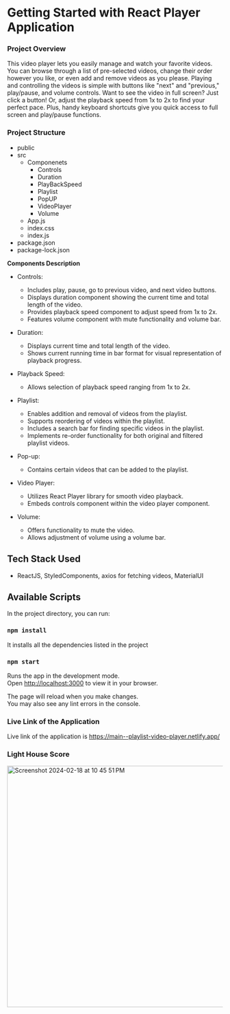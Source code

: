 # Getting Started with React Player Application


### Project Overview
This video player lets you easily manage and watch your favorite videos. You can browse through a list of pre-selected videos, change their order however you like, or even add and remove videos as you please. Playing and controlling the videos is simple with buttons like "next" and "previous," play/pause, and volume controls. Want to see the video in full screen? Just click a button! Or, adjust the playback speed from 1x to 2x to find your perfect pace. Plus, handy keyboard shortcuts give you quick access to full screen and play/pause functions.



### Project Structure
- public
- src
  - Componenets
    - Controls 
    - Duration
    - PlayBackSpeed
    - Playlist
    - PopUP
    - VideoPlayer
    - Volume
  - App.js
  - index.css
  - index.js
- package.json
- package-lock.json

**Components Description**
- Controls:
  - Includes play, pause, go to previous video, and next video buttons.
  - Displays duration component showing the current time and total length of the video.
  - Provides playback speed component to adjust speed from 1x to 2x.
  - Features volume component with mute functionality and volume bar.

- Duration:
  - Displays current time and total length of the video.
  - Shows current running time in bar format for visual representation of playback progress.

- Playback Speed:
  - Allows selection of playback speed ranging from 1x to 2x.


- Playlist:
  - Enables addition and removal of videos from the playlist.
  - Supports reordering of videos within the playlist.
  - Includes a search bar for finding specific videos in the playlist.
  - Implements re-order functionality for both original and filtered playlist videos.

- Pop-up:
  -  Contains certain videos that can be added to the playlist.

- Video Player:
  - Utilizes React Player library for smooth video playback.
  - Embeds controls component within the video player component.

- Volume:
  - Offers functionality to mute the video.
  - Allows adjustment of volume using a volume bar.

## Tech Stack Used
  - ReactJS, StyledComponents, axios for fetching videos, MaterialUI

## Available Scripts

In the project directory, you can run:

### `npm install`

It installs all the dependencies listed in the project

### `npm start`

Runs the app in the development mode.\
Open [http://localhost:3000](http://localhost:3000) to view it in your browser.

The page will reload when you make changes.\
You may also see any lint errors in the console.

### Live Link of the Application

Live link of the application is
[
](https://main--playlist-video-player.netlify.app/)https://main--playlist-video-player.netlify.app/



### Light House Score

<img width="562" alt="Screenshot 2024-02-18 at 10 45 51 PM" src="https://github.com/SaiChandra9/video-player/assets/142481299/24c61d51-6cb2-4661-bae9-e0ff4194a251">







